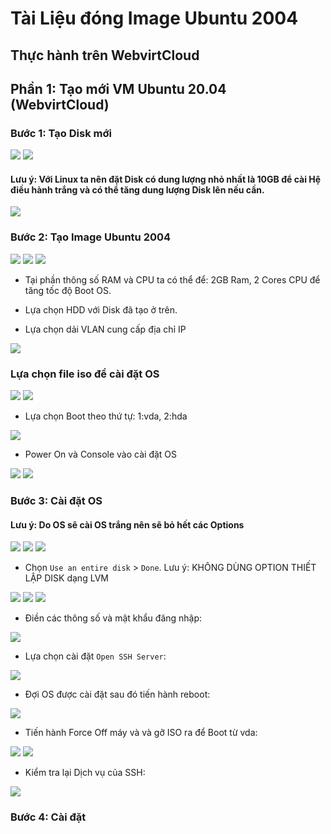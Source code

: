 # Tài Liệu đóng Image Ubuntu 2004

## Thực hành trên WebvirtCloud

## Phần 1: Tạo mới VM Ubuntu 20.04 (WebvirtCloud)

### Bước 1: Tạo Disk mới

<img src="https://imgur.com/IZeTWld.png">

<img src="https://imgur.com/vBMt1mC.png">

#### Lưu ý: Với Linux ta nên đặt Disk có dung lượng nhỏ nhất là 10GB để cài Hệ điều hành trắng và có thể tăng dung lượng Disk lên nếu cần.

<img src="https://imgur.com/CctwvP4.png">

### Bước 2: Tạo Image Ubuntu 2004

<img src="https://imgur.com/SmVQrsm.png">

<img src="https://imgur.com/1wIyv5d.png">

<img src="https://imgur.com/DCKb9UE.png">

- Tại phần thông số RAM và CPU ta có thể để: 2GB Ram, 2 Cores CPU để tăng tốc độ Boot OS.

- Lựa chọn HDD với Disk đã tạo ở trên.

- Lựa chọn dải VLAN cung cấp địa chỉ IP

<img src="https://imgur.com/zS5rbSR.png">

### Lựa chọn file iso để cài đặt OS

<img src="https://imgur.com/b13WryY.png">

<img src="https://imgur.com/I45A5wH.png">

- Lựa chọn Boot theo thứ tự: 1:vda, 2:hda

<img src="https://imgur.com/ujEbyQd.png">

- Power On và Console vào cài đặt OS

<img src="https://imgur.com/Am4rTdm.png">

<img src="https://imgur.com/3YkMkDT.png">


### Bước 3: Cài đặt OS

#### Lưu ý: Do OS sẽ cài OS trắng nên sẽ bỏ hết các Options

<img src="https://imgur.com/4ZvH7Hg.png">

<img src="https://imgur.com/ocb6wi7.png">

<img src="https://imgur.com/oKoeSc8.png">

- Chọn `Use an entire disk` > `Done`. Lưu ý: KHÔNG DÙNG OPTION THIẾT LẬP DISK dạng LVM

<img src="https://imgur.com/onZ676t.png">

<img src="https://imgur.com/5nNakpR.png">

<img src="https://imgur.com/g7vKNdG.png">

- Điền các thông số và mật khẩu đăng nhập:

<img src="https://imgur.com/ww0zB0C.png">

- Lựa chọn cài đặt `Open SSH Server`:

<img src="https://imgur.com/uYDuSjv.png">

- Đợi OS được cài đặt sau đó tiến hành reboot:

<img src="https://imgur.com/cz2hwzO.png">

- Tiến hành Force Off máy và và gỡ ISO ra để Boot từ vda:

<img src="https://imgur.com/RaepcoU.png">

<img src="https://imgur.com/3dxDTCf.png">

- Kiểm tra lại Dịch vụ của SSH:

<img src="https://imgur.com/bFFC9aj.png">

### Bước 4: Cài đặt 

